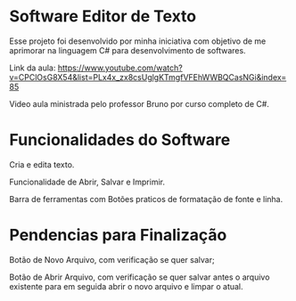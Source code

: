 # Software Editor de Texto
Esse projeto foi desenvolvido por minha iniciativa com objetivo de me aprimorar na linguagem C# para desenvolvimento de softwares.

Link da aula: https://www.youtube.com/watch?v=CPClOsG8X54&list=PLx4x_zx8csUglgKTmgfVFEhWWBQCasNGi&index=85

Video aula ministrada pelo professor Bruno por curso completo de C#.

# Funcionalidades do Software
Cria e edita texto.

Funcionalidade de Abrir, Salvar e Imprimir.

Barra de ferramentas com Botões praticos de formatação de fonte e linha.
# Pendencias para Finalização
Botão de Novo Arquivo, com verificação se quer salvar;

Botão de Abrir Arquivo, com verificação se quer salvar antes o arquivo existente para em seguida abrir o novo arquivo e limpar o atual.
